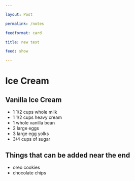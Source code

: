 ```yaml
---

layout: Post

permalink: /notes

feedformat: card

title: new test

feed: show

---
```



# Ice Cream


## Vanilla Ice Cream
- 1 1/2 cups whole milk
- 1 1/2 cups heavy cream
- 1 whole vanilla bean
- 2 large eggs
- 3 large egg yolks
- 3/4 cups of sugar


## Things that can be added near the end

- oreo cookies
- chocolate chips